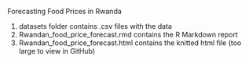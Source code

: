 Forecasting Food Prices in Rwanda

1. datasets folder contains .csv files with the data
2. Rwandan_food_price_forecast.rmd contains the R Markdown report
3. Rwandan_food_price_forecast.html contains the knitted html file (too large to view in GitHub)
